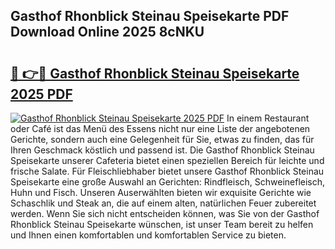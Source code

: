 ## Gasthof Rhonblick Steinau Speisekarte PDF Download Online 2025 8cNKU

# <h2><a href="http://gc9m63.nevu.top/?p=Gasthof+Rhonblick+Steinau+Speisekarte">🔗 👉🔴 Gasthof Rhonblick Steinau Speisekarte 2025 PDF</a></h2>

[![Gasthof Rhonblick Steinau Speisekarte 2025 PDF](https://i.imgur.com/dBaPXMq.png)](http://gc9m63.nevu.top/?p=Gasthof+Rhonblick+Steinau+Speisekarte)
In einem Restaurant oder Café ist das Menü des Essens nicht nur eine Liste der angebotenen Gerichte, sondern auch eine Gelegenheit für Sie, etwas zu finden, das für Ihren Geschmack köstlich und passend ist. Die Gasthof Rhonblick Steinau Speisekarte unserer Cafeteria bietet einen speziellen Bereich für leichte und frische Salate. Für Fleischliebhaber bietet unsere Gasthof Rhonblick Steinau Speisekarte eine große Auswahl an Gerichten: Rindfleisch, Schweinefleisch, Huhn und Fisch. Unseren Auserwählten bieten wir exquisite Gerichte wie Schaschlik und Steak an, die auf einem alten, natürlichen Feuer zubereitet werden. Wenn Sie sich nicht entscheiden können, was Sie von der Gasthof Rhonblick Steinau Speisekarte wünschen, ist unser Team bereit zu helfen und Ihnen einen komfortablen und komfortablen Service zu bieten.

